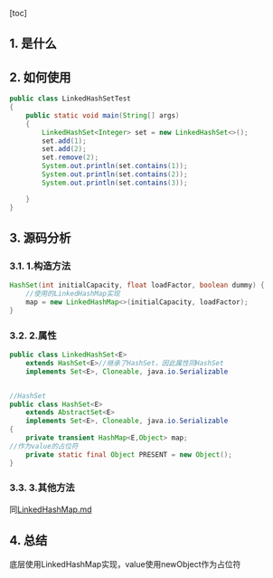[toc]

 

## 1. 是什么


## 2. 如何使用


```java
public class LinkedHashSetTest
{
    public static void main(String[] args)
    {
        LinkedHashSet<Integer> set = new LinkedHashSet<>();
        set.add(1);
        set.add(2);
        set.remove(2);
        System.out.println(set.contains(1));
        System.out.println(set.contains(2));
        System.out.println(set.contains(3));

    }
}

```

## 3. 源码分析


### 3.1. 1.构造方法

```java
HashSet(int initialCapacity, float loadFactor, boolean dummy) {
	//使用的LinkedHashMap实现
    map = new LinkedHashMap<>(initialCapacity, loadFactor);
}
```


### 3.2. 2.属性
```java
public class LinkedHashSet<E>
    extends HashSet<E>//继承了HashSet，因此属性同HashSet
    implements Set<E>, Cloneable, java.io.Serializable


//HashSet
public class HashSet<E>
    extends AbstractSet<E>
    implements Set<E>, Cloneable, java.io.Serializable
{
    private transient HashMap<E,Object> map;
//作为value的占位符
    private static final Object PRESENT = new Object();
}
```


### 3.3. 3.其他方法
同[LinkedHashMap.md](../Map/LinkedHashMap.md)

## 4. 总结

底层使用LinkedHashMap实现，value使用newObject作为占位符

